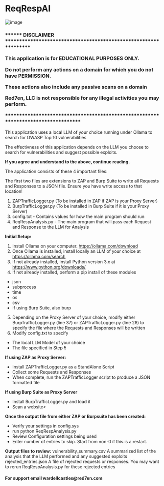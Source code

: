 # ReqRespAI

![image](https://github.com/user-attachments/assets/cbcaf5d4-53a1-49d6-95d9-d99c86e9081b)


<h3>****** DISCLAIMER ****************************************************************

This application is for EDUCATIONAL PURPOSES ONLY.                           

Do not perform any actions on a domain for which you do not have PERMISSION. 

These actions also include any passive scans on a domain                     

Red7en, LLC is not responsible for any illegal activities you may perform.   

**********************************************************************************</h3>

This application uses a local LLM of your choice running under Ollama to search for OWASP Top 10 vulnerabilities.  

The effectivness of this application depends on the LLM you choose to search for vulnerabilities and suggest possible exploits.

<b>If you agree and understand to the above, continue reading.</b>

The application consists of these 4 important files:

The first two files are extensions to ZAP and Burp Suite to write all Requests
and Responses to a JSON file.  Ensure you have write access to that location!
1) ZAPTrafficLogger.py  (To be installed in ZAP if ZAP is your Proxy Server)
2) BurpTrafficLogger.py (To be installed in Burp Suite if it is your Proxy Server)
3) config.txt - Contains values for how the main program should run
4) ReqRespAnalysis.py - The main program that will pass each Request and Response to the LLM for Analysis

<b>Initial Setup:</b>

1) Install Ollama on your computer.  https://ollama.com/download
2) Once Ollama is installed, install locally an LLM of your choice at https://ollama.com/search
3) If not already installed, install Python version 3.x at https://www.python.org/downloads/
4) If not already installed, perform a pip install of these modules
  * json 
  * subprocess
  * time
  * os
  * csv  
  * If using Burp Suite, also burp
5) Depending on the Proxy Server of your choice, modify either BurpTrafficLogger.py (line 37) or ZAPTrafficLogger.py (line 28) to specify the file where the Requests and Responses will be written
6) Modify config.txt to specify 
  * The local LLM Model of your choice 
  * The file specified in Step 5


<b>If using ZAP as Proxy Server:</b>
* Install ZAPTrafficLogger.py as a StandAlone Script
* Collect some Requests and Responses
* When complete, run the ZAPTrafficLogger script to produce a JSON formatted file

<b>If using Burp Suite as Proxy Server</b>
* Install BurpTrafficLogger.py and load it
* Scan a website<

<b>Once the output file from either ZAP or Burpsuite has been created:</b>
* Verify your settings in config.sys
* run python ReqRespAnalysis.py
* Review Configuration settings being used
* Enter number of entries to skip.  Start from non-0 if this is a restart.

<b>Output files to review:</b>
vulnerability_summary.csv 
    A summarized list of the analysis that the LLM performed and any suggested exploits
rejected_entries.json
    A file of rejected requests or responses.
    You may want to rerun ReqRespAnalysis.py for these rejected entries


<h4>For support email wardellcastles@red7en.com</h4>
